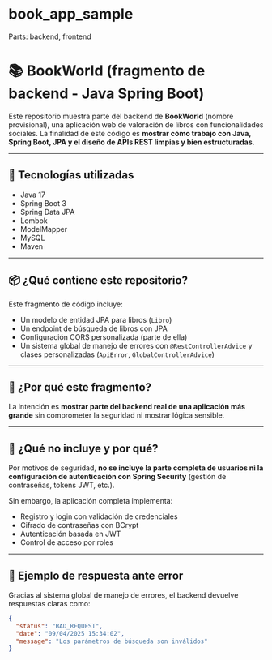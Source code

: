 # book_app_sample
 
Parts: backend, frontend

# 📚 BookWorld (fragmento de backend - Java Spring Boot)

Este repositorio muestra parte del backend de **BookWorld** (nombre provisional), una aplicación web de valoración de libros con funcionalidades sociales. La finalidad de este código es **mostrar cómo trabajo con Java, Spring Boot, JPA y el diseño de APIs REST limpias y bien estructuradas.**

---

## 🚀 Tecnologías utilizadas

- Java 17
- Spring Boot 3
- Spring Data JPA
- Lombok
- ModelMapper
- MySQL
- Maven

---

## 📦 ¿Qué contiene este repositorio?

Este fragmento de código incluye:

- Un modelo de entidad JPA para libros (`Libro`)
- Un endpoint de búsqueda de libros con JPA
- Configuración CORS personalizada (parte de ella)
- Un sistema global de manejo de errores con `@RestControllerAdvice` y clases personalizadas (`ApiError`, `GlobalControllerAdvice`)

---

## 🧠 ¿Por qué este fragmento?

La intención es **mostrar parte del backend real de una aplicación más grande** sin comprometer la seguridad ni mostrar lógica sensible.

---

## 🔐 ¿Qué no incluye y por qué?

Por motivos de seguridad, **no se incluye la parte completa de usuarios ni la configuración de autenticación con Spring Security** (gestión de contraseñas, tokens JWT, etc.).

Sin embargo, la aplicación completa implementa:

- Registro y login con validación de credenciales
- Cifrado de contraseñas con BCrypt
- Autenticación basada en JWT
- Control de acceso por roles

---

## 🧪 Ejemplo de respuesta ante error

Gracias al sistema global de manejo de errores, el backend devuelve respuestas claras como:

```json
{
  "status": "BAD_REQUEST",
  "date": "09/04/2025 15:34:02",
  "message": "Los parámetros de búsqueda son inválidos"
}
